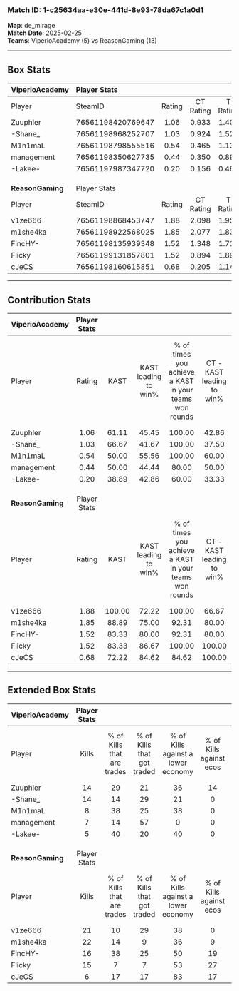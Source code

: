 ### Match ID: 1-c25634aa-e30e-441d-8e93-78da67c1a0d1  
**Map**: de_mirage  
**Match Date**: 2025-02-25  
**Teams**: ViperioAcademy (5) vs ReasonGaming (13)  

---  

## Box Stats  

| **ViperioAcademy** | Player Stats      |        |           |          |        |       |       |         |        |      |     |
| :- | :- | :-: | :-: | :-: | :-: | :-: | :-: | :-: | :-: | :-: | :-: |
| Player             | SteamID           | Rating | CT Rating | T Rating |  KAST  |  ADR  | Kills | Assists | Deaths | K/D  | HS% |
| Zuuphler           | 76561198420769647 |  1.06  |   0.933   |  1.401   | 61.11  | 91.9  |  14   |    5    |   15   | 0.93 | 64  |
| -Shane_            | 76561198968252707 |  1.03  |   0.924   |  1.520   | 66.67  | 84.6  |  14   |    3    |   16   | 0.88 | 42  |
| M1n1maL            | 76561198798555516 |  0.54  |   0.465   |  1.131   | 50.00  | 56.2  |   8   |    4    |   16   | 0.50 | 87  |
| management         | 76561198350627735 |  0.44  |   0.350   |  0.895   | 50.00  | 44.2  |   7   |    2    |   16   | 0.44 | 14  |
| -Lakee-            | 76561197987347720 |  0.20  |   0.156   |  0.467   | 38.89  | 35.3  |   5   |    1    |   17   | 0.29 | 80  |
|                    |                   |        |           |          |        |       |       |         |        |      |     |
|                    |                   |        |           |          |        |       |       |         |        |      |     |
|                    |                   |        |           |          |        |       |       |         |        |      |     |
| **ReasonGaming**   | Player Stats      |        |           |          |        |       |       |         |        |      |     |
| Player             | SteamID           | Rating | CT Rating | T Rating |  KAST  |  ADR  | Kills | Assists | Deaths | K/D  | HS% |
| v1ze666            | 76561198868453747 |  1.88  |   2.098   |  1.957   | 100.00 | 99.9  |  21   |    5    |   9    | 2.33 | 52  |
| m1she4ka           | 76561198922568025 |  1.85  |   2.077   |  1.838   | 88.89  | 105.2 |  22   |    3    |   9    | 2.44 | 54  |
| FincHY-            | 76561198135939348 |  1.52  |   1.348   |  1.718   | 83.33  | 105.6 |  16   |    7    |   10   | 1.60 | 56  |
| Flicky             | 76561199131857801 |  1.52  |   0.894   |  1.892   | 83.33  | 94.7  |  15   |    7    |   7    | 2.14 | 46  |
| cJeCS              | 76561198160615851 |  0.68  |   0.205   |  1.145   | 72.22  | 51.2  |   6   |    5    |   13   | 0.46 | 100 |
---  

## Contribution Stats  

| **ViperioAcademy** | Player Stats |        |                      |                                                        |                           |                                                             |                          |                                                            |
| :- | :-: | :-: | :-: | :-: | :-: | :-: | :-: | :-: |
| Player             |    Rating    |  KAST  | KAST leading to win% | % of times you achieve a KAST in your teams won rounds | CT - KAST leading to win% | CT - % of times you achieve a KAST in your teams won rounds | T - KAST leading to win% | T - % of times you achieve a KAST in your teams won rounds |
| Zuuphler           |     1.06     | 61.11  |        45.45         |                         100.00                         |           42.86           |                           100.00                            |          50.00           |                           100.00                           |
| -Shane_            |     1.03     | 66.67  |        41.67         |                         100.00                         |           37.50           |                           100.00                            |          50.00           |                           100.00                           |
| M1n1maL            |     0.54     | 50.00  |        55.56         |                         100.00                         |           60.00           |                           100.00                            |          50.00           |                           100.00                           |
| management         |     0.44     | 50.00  |        44.44         |                         80.00                          |           50.00           |                            66.67                            |          40.00           |                           100.00                           |
| -Lakee-            |     0.20     | 38.89  |        42.86         |                         60.00                          |           33.33           |                            33.33                            |          50.00           |                           100.00                           |
|                    |              |        |                      |                                                        |                           |                                                             |                          |                                                            |
|                    |              |        |                      |                                                        |                           |                                                             |                          |                                                            |
|                    |              |        |                      |                                                        |                           |                                                             |                          |                                                            |
| **ReasonGaming**   | Player Stats |        |                      |                                                        |                           |                                                             |                          |                                                            |
| Player             |    Rating    |  KAST  | KAST leading to win% | % of times you achieve a KAST in your teams won rounds | CT - KAST leading to win% | CT - % of times you achieve a KAST in your teams won rounds | T - KAST leading to win% | T - % of times you achieve a KAST in your teams won rounds |
| v1ze666            |     1.88     | 100.00 |        72.22         |                         100.00                         |           66.67           |                           100.00                            |          75.00           |                           100.00                           |
| m1she4ka           |     1.85     | 88.89  |        75.00         |                         92.31                          |           80.00           |                           100.00                            |          72.73           |                           88.89                            |
| FincHY-            |     1.52     | 83.33  |        80.00         |                         92.31                          |           80.00           |                           100.00                            |          80.00           |                           88.89                            |
| Flicky             |     1.52     | 83.33  |        86.67         |                         100.00                         |          100.00           |                           100.00                            |          81.82           |                           100.00                           |
| cJeCS              |     0.68     | 72.22  |        84.62         |                         84.62                          |          100.00           |                            75.00                            |          80.00           |                           88.89                            |
---  

## Extended Box Stats  

| **ViperioAcademy** | Player Stats |                            |                            |                                    |                         |                              |                                 |        |                             |                                     |                          |                               |                            |
| :- | :-: | :-: | :-: | :-: | :-: | :-: | :-: | :-: | :-: | :-: | :-: | :-: | :-: |
| Player             |    Kills     | % of Kills that are trades | % of Kills that got traded | % of Kills against a lower economy | % of Kills against ecos | % of Kills that are flawless | % of Kills that are close duels | Deaths | % of Deaths that get traded | % of Deaths against a lower economy | % of Deaths against ecos | % of Deaths that are flawless | % of Deaths that are close |
| Zuuphler           |      14      |             29             |             21             |                 36                 |           14            |              57              |                0                |   15   |              7              |                 27                  |            7             |              60               |             0              |
| -Shane_            |      14      |             14             |             29             |                 21                 |            0            |              57              |                7                |   16   |             19              |                 25                  |            6             |              63               |             6              |
| M1n1maL            |      8       |             38             |             25             |                 38                 |            0            |              63              |                0                |   16   |             31              |                 25                  |            6             |              56               |             13             |
| management         |      7       |             14             |             57             |                 0                  |            0            |              71              |                0                |   16   |             19              |                 25                  |            6             |              81               |             6              |
| -Lakee-            |      5       |             40             |             20             |                 40                 |            0            |             100              |                0                |   17   |             12              |                 18                  |            6             |              88               |             6              |
|                    |              |                            |                            |                                    |                         |                              |                                 |        |                             |                                     |                          |                               |                            |
|                    |              |                            |                            |                                    |                         |                              |                                 |        |                             |                                     |                          |                               |                            |
|                    |              |                            |                            |                                    |                         |                              |                                 |        |                             |                                     |                          |                               |                            |
| **ReasonGaming**   | Player Stats |                            |                            |                                    |                         |                              |                                 |        |                             |                                     |                          |                               |                            |
| Player             |    Kills     | % of Kills that are trades | % of Kills that got traded | % of Kills against a lower economy | % of Kills against ecos | % of Kills that are flawless | % of Kills that are close duels | Deaths | % of Deaths that get traded | % of Deaths against a lower economy | % of Deaths against ecos | % of Deaths that are flawless | % of Deaths that are close |
| v1ze666            |      21      |             10             |             29             |                 38                 |            0            |              62              |               14                |   9    |             44              |                 33                  |            0             |              78               |             11             |
| m1she4ka           |      22      |             14             |             9              |                 36                 |            9            |              68              |                5                |   9    |             22              |                 22                  |            0             |              56               |             0              |
| FincHY-            |      16      |             38             |             25             |                 50                 |           19            |              81              |                6                |   10   |             20              |                 30                  |            0             |              60               |             0              |
| Flicky             |      15      |             7              |             7              |                 53                 |           27            |              67              |                0                |   7    |             14              |                 29                  |            0             |              57               |             0              |
| cJeCS              |      6       |             17             |             17             |                 83                 |           17            |              83              |                0                |   13   |             38              |                 31                  |            8             |              69               |             0              |
